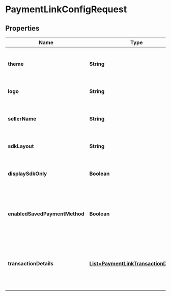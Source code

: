 

# PaymentLinkConfigRequest


## Properties

| Name | Type | Description | Notes |
|------------ | ------------- | ------------- | -------------|
|**theme** | **String** | custom theme for the payment link |  [optional] |
|**logo** | **String** | merchant display logo |  [optional] |
|**sellerName** | **String** | Custom merchant name for payment link |  [optional] |
|**sdkLayout** | **String** | Custom layout for sdk |  [optional] |
|**displaySdkOnly** | **Boolean** | Display only the sdk for payment link |  [optional] |
|**enabledSavedPaymentMethod** | **Boolean** | Enable saved payment method option for payment link |  [optional] |
|**transactionDetails** | [**List&lt;PaymentLinkTransactionDetails&gt;**](PaymentLinkTransactionDetails.md) | Dynamic details related to merchant to be rendered in payment link |  [optional] |



